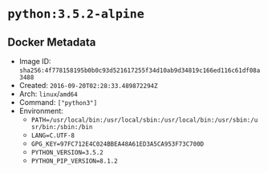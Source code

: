 # `python:3.5.2-alpine`

## Docker Metadata

- Image ID: `sha256:4f778158195b0b0c93d521617255f34d10ab9d34819c166ed116c61df08a3488`
- Created: `2016-09-20T02:28:33.489872294Z`
- Arch: `linux`/`amd64`
- Command: `["python3"]`
- Environment:
  - `PATH=/usr/local/bin:/usr/local/sbin:/usr/local/bin:/usr/sbin:/usr/bin:/sbin:/bin`
  - `LANG=C.UTF-8`
  - `GPG_KEY=97FC712E4C024BBEA48A61ED3A5CA953F73C700D`
  - `PYTHON_VERSION=3.5.2`
  - `PYTHON_PIP_VERSION=8.1.2`
